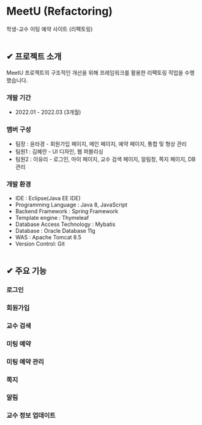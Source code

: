 # MeetU (Refactoring)
학생-교수 미팅 예약 사이트 (리팩토링)
</br></br>

## ✔ 프로젝트 소개
MeetU 프로젝트의 구조적인 개선을 위해 프레임워크를 활용한 리팩토링 작업을 수행했습니다.

### 개발 기간
- 2022.01 - 2022.03 (3개월)

### 맴버 구성
- 팀장 : 윤라경 - 회원가입 페이지, 메인 페이지, 예약 페이지, 통합 및 형상 관리
- 팀원1 : 김혜란 - UI 디자인, 웹 퍼블리싱
- 팀원2 : 이유리 - 로그인, 마이 페이지, 교수 검색 페이지, 알림창, 쪽지 페이지, DB 관리

### 개발 환경
- IDE : Eclipse(Java EE IDE)
- Programming Language : Java 8, JavaScript
- Backend Framework : Spring Framework
- Template engine : Thymeleaf
- Database Access Technology : Mybatis
- Database : Oracle Database 11g
- WAS : Apache Tomcat 8.5
- Version Control: Git
  </br></br>

## ✔ 주요 기능
### 로그인
### 회원가입
### 교수 검색
### 미팅 예약
### 미팅 예약 관리
### 쪽지
### 알림
### 교수 정보 업데이트
